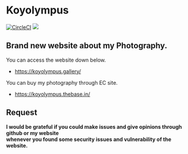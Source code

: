 # Koyolympus

[![CircleCI](https://circleci.com/gh/wadakatu/Koyolympus.svg?style=svg)](https://circleci.com/gh/wadakatu/Koyolympus)
<a href="https://codeclimate.com/github/wadakatu/Koyolympus/maintainability"><img src="https://api.codeclimate.com/v1/badges/fc720307d06ed2712c78/maintainability" /></a>

## Brand new website about my Photography.

You can access the website down below.
- https://koyolympus.gallery/

You can buy my photography through EC site.
- https://koyolympus.thebase.in/

## Request

**I would be grateful if you could make issues and give opinions through github or my website**<br>
**whenever you found some security issues and vulnerability of the website.**
